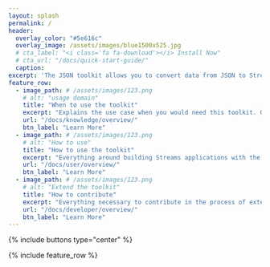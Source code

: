 ```yaml
---
layout: splash
permalink: /
header:
  overlay_color: "#5e616c"
  overlay_image: /assets/images/blue1500x525.jpg
  # cta_label: "<i class='fa fa-download'></i> Install Now"
  # cta_url: "/docs/quick-start-guide/"
  caption:
excerpt: 'The JSON toolkit allows you to convert data from JSON to Streams tuples format, and vice versa.'
feature_row:
  - image_path: # /assets/images/123.png
    # alt: "usage domain"
    title: "When to use the toolkit"
    excerpt: "Explains the use case when you would need this toolkit. Gives you domain specific background if necessary.<br /><br />"
    url: "/docs/knowledge/overview/"
    btn_label: "Learn More"
  - image_path: # /assets/images/123.png
    # alt: "How to use"
    title: "How to use the toolkit"
    excerpt: "Everything around building Streams applications with the help of this toolkit. <br /><br /><br />"
    url: "/docs/user/overview/"
    btn_label: "Learn More"
  - image_path: # /assets/images/123.png
    # alt: "Extend the toolkit"
    title: "How to contribute"
    excerpt: "Everything necessary to contribute in the process of extending this toolkits: requirements, design, implementation, test and docu."
    url: "/docs/developer/overview/"
    btn_label: "Learn More"
---
```


{% include buttons type="center" %}

{% include feature_row %}
